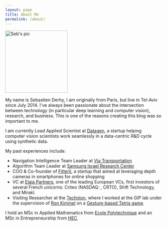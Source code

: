 ```yaml
---
layout: page
title: About Me
permalink: /about/
---
```


<img src="{{site.baseurl}}/images/sebpic.jpg" alt="Seb's pic" width="200"/>

My name is Sebastien Derhy, I am originally from Paris, but live in Tel-Aviv since July 2014. I've always been passionate about the intersection between technology (in particular deep learning and computer vision), research, and business. This is one of the reasons creating this blog was so important to me. 

I am currently Lead Applied Scientist at [Datagen](http://datagen.tech/), a startup helping computer vision scientists work seamlessly in a data-centric R&D cycle using synthetic data.

My past experiences include:

* Navigation Intelligence Team Leader at [Via Transportation](http://ridewithvia.com/)
* Algorithm Team Leader at [Samsung Israel Research Center](https://www.linkedin.com/company/samsung-israel-r-d-center-sirc/)
* COO & Co-founder of [Fitterli](https://www.youtube.com/watch?v=ZUsOPtzlLtc), a startup that aimed at leveraging depth cameras in smartphones for online shopping
* VC at [Elaia Partners](https://www.elaia.com/), one of the leading European VCs, first investors of several French unicorns: Criteo (NASDAQ: , CRTO), Shift Technology, and Mirakl. 
* Visiting Researcher at the [Technion](https://www.technion.ac.il/en/home-2/), where I worked at the GIP lab under the supervision of [Ron Kimmel](https://en.wikipedia.org/wiki/Ron_Kimmel) on a [Gesture-based Tetris game](https://www.youtube.com/watch?v=YsIQsUALLf4).  


I hold an MSc in Applied Mathematics from [Ecole Polytechnique](https://www.polytechnique.edu/en) and an MSc in Entrepreneurship from [HEC](https://www.hec.edu/en). 

